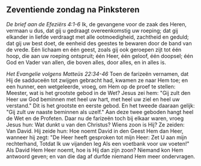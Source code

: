 ## Zeventiende zondag na Pinksteren

*De brief aan de Efeziërs 4:1-6*
Ik, de gevangene voor de zaak des Heren, vermaan u dus, dat gij u gedraagt overeenkomstig uw roeping; dat gij elkander in liefde verdraagt met alle ootmoedigheid, zachtheid en geduld; dat gij uw best doet, de eenheid des geestes te bewaren door de band van de vrede. Eén lichaam en één geest, zoals gij ook geroepen zijt tot één hoop, die aan uw roeping ontspruit; één Heer, één geloof, één doopsel; één God en Vader van allen, die boven alles, door alles, en in alles is. 

*Het Evangelie volgens Matteüs 22:34-46*
Toen de farizeën vernamen, dat Hij de sadduceën tot zwijgen gebracht had, kwamen ze naar Hem toe; en een hunner, een wetgeleerde, vroeg, om Hem op de proef te stellen: Meester, wat is het grootste gebod in de Wet? Jesus zei hem: "Gij zult den Heer uw God beminnen met heel uw hart, met heel uw ziel en heel uw verstand." Dit is het grootste en eerste gebod. En het tweede daaraan gelijk: "Gij zult uw naaste beminnen als uzelf." Aan deze twee geboden hangt heel de Wet en de Profeten. Daar nu de farizeën toch bij elkaar waren, vroeg Jesus hun: Wat dunkt u van den Christus? Wiens zoon is Hij? Ze zeiden: Van David. Hij zeide hun: Hoe noemt David in den Geest Hem dan Heer, wanneer hij zegt: "De Heer heeft gesproken tot mijn Heer: Zet U aan mijn rechterhand, Totdat Ik uw vijanden leg Als een voetbank voor uw voeten!" Als David Hem Heer noemt, hoe is Hij dan zijn zoon? Niemand kon Hem antwoord geven; en van die dag af durfde niemand Hem meer ondervragen. 

